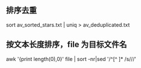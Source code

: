 ## 排序去重
sort av_sorted_stars.txt | uniq  > av_deduplicated.txt

## 按文本长度排序，file 为目标文件名
awk '{print  length($0),$0}' file | sort -nr|sed '/^[^ ]* /s///'
